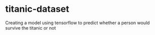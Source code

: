 # titanic-dataset
Creating a model using tensorflow to predict whether a person would survive the titanic or not
